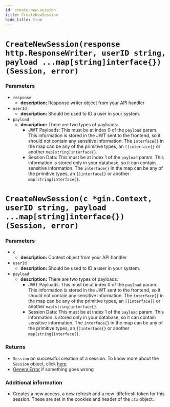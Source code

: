 ```yaml
---
id: create-new-session
title: CreateNewSession
hide_title: true
---
```


<!--DOCUSAURUS_CODE_TABS-->
<!--Mux or net/http-->
# `CreateNewSession(response http.ResponseWriter, userID string, payload ...map[string]interface{}) (Session, error)`

### Parameters
- `response`
    - **description:** Response writer object from your API handler
- `userId`
    - **description:** Should be used to ID a user in your system.
- `payload`
    - **description:** There are two types of payloads:
        - JWT Payloads: This must be at index 0 of the `payload` param. This information is stored in the JWT sent to the frontend, so it should not contain any sensitive information. The `interface{}` in the map can be any of the primitive types, an `[]interface{}` or another `map[string]interface{}`. 
        - Session Data: This must be at index 1 of the `payload` param. This information is stored only in your database, so it can contain sensitive information. The `interface{}` in the map can be any of the primitive types, an `[]interface{}` or another `map[string]interface{}`.

<!--Gin-->

# `CreateNewSession(c *gin.Context, userID string, payload ...map[string]interface{}) (Session, error)`

### Parameters
- `c`
    - **description:** Context object from your API handler
- `userId`
    - **description:** Should be used to ID a user in your system.
- `payload`
    - **description:** There are two types of payloads:
        - JWT Payloads: This must be at index 0 of the `payload` param. This information is stored in the JWT sent to the frontend, so it should not contain any sensitive information. The `interface{}` in the map can be any of the primitive types, an `[]interface{}` or another `map[string]interface{}`. 
        - Session Data: This must be at index 1 of the `payload` param. This information is stored only in your database, so it can contain sensitive information. The `interface{}` in the map can be any of the primitive types, an `[]interface{}` or another `map[string]interface{}`.

<!--END_DOCUSAURUS_CODE_TABS-->

### Returns
- `Session` on successful creation of a session. To know more about the `Session` object, click [here](./session-object/overview)
- [GeneralError](./error-handling/general-error) if something goes wrong

### Additional information
- Creates a new access, a new refresh and a new idRefresh token for this session. These are set in the cookies and header of the `ctx` object.
